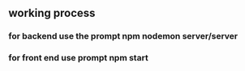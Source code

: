 ## working process
### for backend use the prompt npm nodemon server/server
### for front end use prompt npm start
